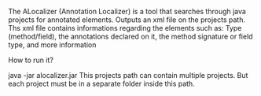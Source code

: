 The ALocalizer (Annotation Localizer) is a tool that searches through java projects for annotated elements. Outputs an xml file on the projects path. Ths xml file contains informations regarding the elements such as: Type (method/field), the annotations declared on it, the method signature or field type, and more information

How to run it?

java -jar alocalizer.jar <projects path>
  This projects path can contain multiple projects. But each project must be in a separate folder inside this path.  
